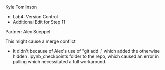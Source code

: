 Kyle Tomlinson
- Lab4: Version Control
- Additional Edit for Step 11

Partner: Alex Sueppel

This might cause a merge conflict
- It didn't because of Alex's use of "git add ." which added the otherwise hidden .ipynb_checkpoints folder to the repo, which caused an error in pulling which necessitated a full workaround.
